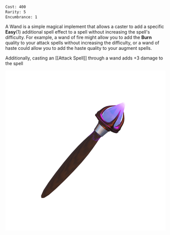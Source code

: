     Cost: 400
    Rarity: 5
    Encumbrance: 1

A Wand is a simple magical implement that allows a caster to add a specific **Easy**(1) additional spell effect to a spell without increasing the spell's difficulty. 
For example, a wand of fire might allow you to add the **Burn** quality to your attack spells without increasing the difficulty, or a wand  of haste could allow you to add the haste quality to your augment spells.

Additionally, casting an [[Attack Spell]] through a wand adds +3 damage to the spell

![A wand of Restoration](https://github.com/CometVoid/Cataclysm/blob/main/Items/Wand.png)
